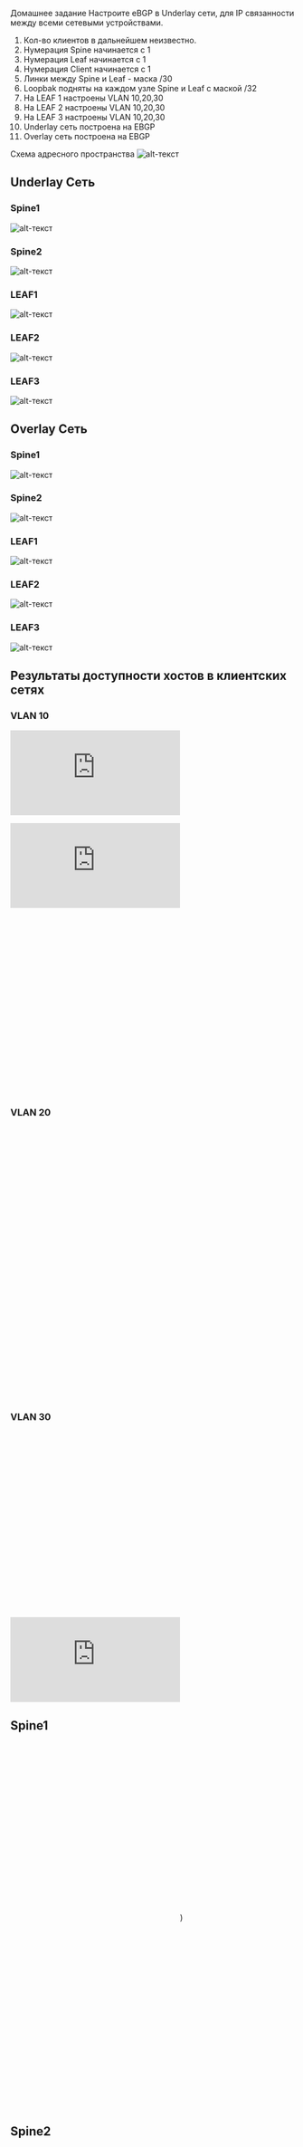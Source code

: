 

Домашнее задание
Настроите eBGP в Underlay сети, для IP связанности между всеми сетевыми устройствами.

1. Кол-во клиентов в дальнейшем неизвестно.
2. Нумерация Spine начинается с 1
3. Нумерация Leaf начинается с 1
4. Нумерация Client начинается с 1
5. Линки между Spine и Leaf - маска /30
6. Loopbak подняты на каждом узле Spine и Leaf с маской /32
7. На LEAF 1 настроены VLAN 10,20,30
8. На LEAF 2 настроены VLAN 10,20,30
9. На LEAF 3 настроены VLAN 10,20,30
10. Underlay  сеть построена на EBGP
11. Overlay сеть построена на EBGP
      
   


Схема адресного пространства
![alt-текст](https://github.com/AndreyIvanov1972/Otus-COD/blob/main/DZ6/SHEMA_SETI_LAB6.JPG  "Схема адресного пространства")  

## Underlay Сеть
### Spine1
![alt-текст](https://github.com/AndreyIvanov1972/Otus-COD/blob/main/DZ6/Pic/Spine1%20sh%20ip%20bgp%20summ.PNG  "Sh ip bgp summary")
### Spine2
![alt-текст](https://github.com/AndreyIvanov1972/Otus-COD/blob/main/DZ6/Pic/Spine2%20sh%20ip%20bgp%20summ.PNG  "Sh ip bgp summary")
### LEAF1
![alt-текст](https://github.com/AndreyIvanov1972/Otus-COD/blob/main/DZ6/Pic/Leaf1%20sh%20ip%20bgp%20summ.PNG  "Sh ip bgp summary")
### LEAF2
![alt-текст](https://github.com/AndreyIvanov1972/Otus-COD/blob/main/DZ6/Pic/Leaf2%20sh%20ip%20bgp%20summ.PNG  "Sh ip bgp summary")
### LEAF3
![alt-текст](https://github.com/AndreyIvanov1972/Otus-COD/blob/main/DZ6/Pic/Leaf3%20sh%20ip%20bgp%20summ.PNG  "Sh ip bgp summary")

## Overlay Сеть
### Spine1
![alt-текст](https://github.com/AndreyIvanov1972/Otus-COD/blob/main/DZ6/Pic/Spine1%20sh%20ip%20bgp%20summ.PNG  "Sh ip bgp summary")
### Spine2
![alt-текст](https://github.com/AndreyIvanov1972/Otus-COD/blob/main/DZ6/Pic/Spine2%20sh%20ip%20bgp%20summ.PNG  "Sh ip bgp summary")
### LEAF1
![alt-текст](https://github.com/AndreyIvanov1972/Otus-COD/blob/main/DZ6/Pic/Leaf1%20sh%20ip%20bgp%20summ.PNG  "Sh ip bgp summary")
### LEAF2
![alt-текст](https://github.com/AndreyIvanov1972/Otus-COD/blob/main/DZ6/Pic/Leaf2%20sh%20ip%20bgp%20summ.PNG  "Sh ip bgp summary")
### LEAF3
![alt-текст](https://github.com/AndreyIvanov1972/Otus-COD/blob/main/DZ6/Pic/Leaf3%20sh%20ip%20bgp%20summ.PNG  "Sh ip bgp summary")

## Результаты доступности хостов в клиентских сетях

### VLAN 10
![ХОСТ 10](https://github.com/AndreyIvanov1972/Otus-COD/blob/main/DZ5/REZ/VLAN_10_1.txt)

![ХОСТ 11](https://github.com/AndreyIvanov1972/Otus-COD/blob/main/DZ5/REZ/VLAN_10_11.txt)

![ХОСТ 2](https://github.com/AndreyIvanov1972/Otus-COD/blob/main/DZ5/REZ/VLAN_10_2.txt)

![ХОСТ 3](https://github.com/AndreyIvanov1972/Otus-COD/blob/main/DZ5/REZ/VLAN_10_3.txt)

### VLAN 20
![ХОСТ 11](https://github.com/AndreyIvanov1972/Otus-COD/blob/main/DZ5/REZ/VLAN_20_1.txt)

![ХОСТ 2](https://github.com/AndreyIvanov1972/Otus-COD/blob/main/DZ5/REZ/VLAN_20_2.txt)

![ХОСТ 3](https://github.com/AndreyIvanov1972/Otus-COD/blob/main/DZ5/REZ/VLAN_20_3.txt)


### VLAN 30
![ХОСТ 11](https://github.com/AndreyIvanov1972/Otus-COD/blob/main/DZ5/REZ/VLAN_30_1.txt)

![ХОСТ 2](https://github.com/AndreyIvanov1972/Otus-COD/blob/main/DZ5/REZ/VLAN_30_2.txt)

![ХОСТ 3](https://github.com/AndreyIvanov1972/Otus-COD/blob/main/DZ5/REZ/VLAN_30_3.txt)


## Spine1
![Sh runn](https://github.com/AndreyIvanov1972/Otus-COD/blob/main/DZ5/CONF/SPINE1/1.txt)

![Sh ip ospf neighbors](https://github.com/AndreyIvanov1972/Otus-COD/blob/main/DZ5/REZ/Sh%20ospf%20neighbors%3DSPINE1.txt))

![Sh bgp l2vpn evpn](https://github.com/AndreyIvanov1972/Otus-COD/blob/main/DZ5/REZ/sh%20bgp%20l2vpn%20evpn_Spine1.txt)

![Sh bgp l2vpn evpn summary](https://github.com/AndreyIvanov1972/Otus-COD/blob/main/DZ5/REZ/sh%20bgp%20l2vpn%20evpn%20summ_Spine1.txt)

## Spine2

![Sh runn](https://github.com/AndreyIvanov1972/Otus-COD/blob/main/DZ5/CONF/SPINE2/1.txt)

![Sh ip ospf neighbors](https://github.com/AndreyIvanov1972/Otus-COD/blob/main/DZ5/REZ/Sh%20ospf%20neighbors%3DSPINE2.txt))

![Sh bgp l2vpn evpn](https://github.com/AndreyIvanov1972/Otus-COD/blob/main/DZ5/REZ/sh%20bgp%20l2vpn%20evpn_Spine2.txt)

![Sh bgp l2vpn evpn summary](https://github.com/AndreyIvanov1972/Otus-COD/blob/main/DZ5/REZ/sh%20bgp%20l2vpn%20evpn%20summ_Spine2.txt)


## Leaf1
![Sh runn](https://github.com/AndreyIvanov1972/Otus-COD/blob/main/DZ5/CONF/LEAF1/1.txt)

![Sh ip ospf neighbors](https://github.com/AndreyIvanov1972/Otus-COD/blob/main/DZ5/REZ/Sh%20ospf%20neighbors%3DLEAF1.txt))

![Sh bgp l2vpn evpn](https://github.com/AndreyIvanov1972/Otus-COD/blob/main/DZ5/REZ/sh%20bgp%20l2vpn%20evpn_LEAF1.txt)

![Sh bgp l2vpn evpn summary](https://github.com/AndreyIvanov1972/Otus-COD/blob/main/DZ5/REZ/sh%20bgp%20l2vpn%20evpn%20%20summary_LEAF1.txt)

## Leaf2
![Sh runn](https://github.com/AndreyIvanov1972/Otus-COD/blob/main/DZ5/CONF/LEAF2/1.txt)

![Sh ip ospf neighbors](https://github.com/AndreyIvanov1972/Otus-COD/blob/main/DZ5/REZ/Sh%20ospf%20neighbors%3DLEAF2.txt))

![Sh bgp l2vpn evpn](https://github.com/AndreyIvanov1972/Otus-COD/blob/main/DZ5/REZ/sh%20bgp%20l2vpn%20evpn_LEAF2.txt)

![Sh bgp l2vpn evpn summary](https://github.com/AndreyIvanov1972/Otus-COD/blob/main/DZ5/REZ/sh%20bgp%20l2vpn%20evpn%20summary_LEAF2.txt)

## Leaf3
![Sh runn](https://github.com/AndreyIvanov1972/Otus-COD/blob/main/DZ5/CONF/LEAF3/1.txt)

![Sh ip ospf neighbors](https://github.com/AndreyIvanov1972/Otus-COD/blob/main/DZ5/REZ/Sh%20ospf%20neighbors%3DLEAF3.txt))

![Sh bgp l2vpn evpn](https://github.com/AndreyIvanov1972/Otus-COD/blob/main/DZ5/REZ/sh%20bgp%20l2vpn%20evpn_LEAF3.txt)

![Sh bgp l2vpn evpn summary](https://github.com/AndreyIvanov1972/Otus-COD/blob/main/DZ5/REZ/sh%20bgp%20l2vpn%20evpn%20summary_LEAF3.txt)






